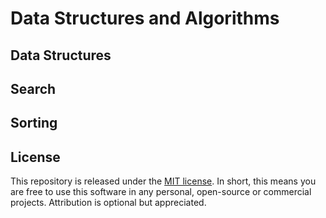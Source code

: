 # Data Structures and Algorithms

## Data Structures

## Search

## Sorting

## License

This repository is released under the [MIT license](https://opensource.org/licenses/MIT).
In short, this means you are free to use this software in any personal, open-source or commercial projects. Attribution is optional but appreciated.
